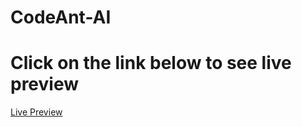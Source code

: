 # CodeAnt-AI
# Click on the link below to see live preview
[Live Preview](https://sudip-santra.github.io/CodeAnt-AI/)

